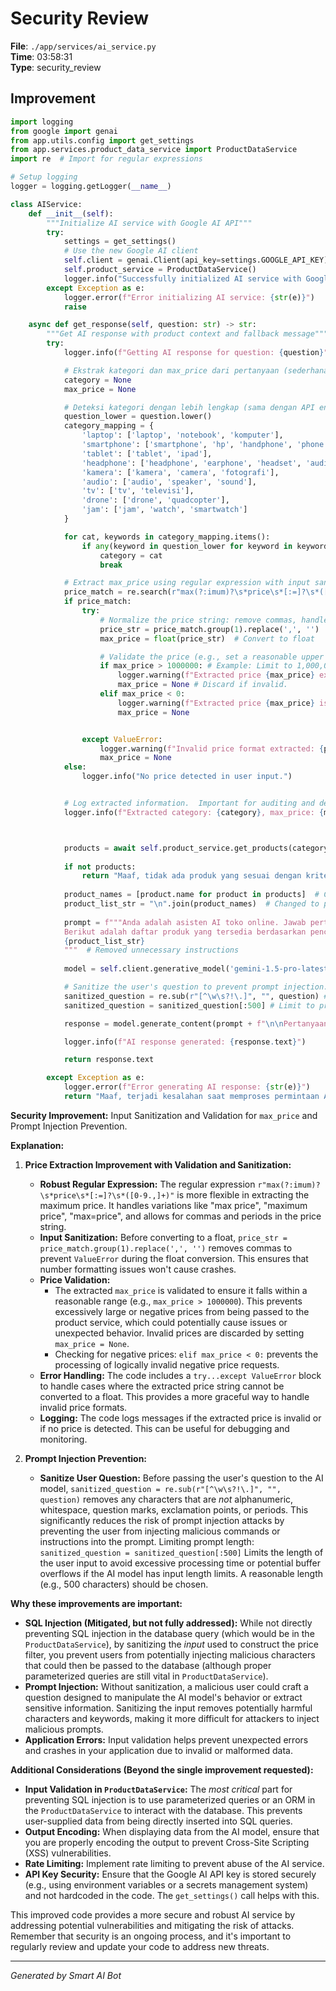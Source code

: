 # Security Review

**File**: `./app/services/ai_service.py`  
**Time**: 03:58:31  
**Type**: security_review

## Improvement

```python
import logging
from google import genai
from app.utils.config import get_settings
from app.services.product_data_service import ProductDataService
import re  # Import for regular expressions

# Setup logging
logger = logging.getLogger(__name__)

class AIService:
    def __init__(self):
        """Initialize AI service with Google AI API"""
        try:
            settings = get_settings()
            # Use the new Google AI client
            self.client = genai.Client(api_key=settings.GOOGLE_API_KEY)
            self.product_service = ProductDataService()
            logger.info("Successfully initialized AI service with Google AI client")
        except Exception as e:
            logger.error(f"Error initializing AI service: {str(e)}")
            raise

    async def get_response(self, question: str) -> str:
        """Get AI response with product context and fallback message"""
        try:
            logger.info(f"Getting AI response for question: {question}")

            # Ekstrak kategori dan max_price dari pertanyaan (sederhana)
            category = None
            max_price = None

            # Deteksi kategori dengan lebih lengkap (sama dengan API endpoint)
            question_lower = question.lower()
            category_mapping = {
                'laptop': ['laptop', 'notebook', 'komputer'],
                'smartphone': ['smartphone', 'hp', 'handphone', 'phone', 'telepon', 'ponsel'],
                'tablet': ['tablet', 'ipad'],
                'headphone': ['headphone', 'earphone', 'headset', 'audio'],
                'kamera': ['kamera', 'camera', 'fotografi'],
                'audio': ['audio', 'speaker', 'sound'],
                'tv': ['tv', 'televisi'],
                'drone': ['drone', 'quadcopter'],
                'jam': ['jam', 'watch', 'smartwatch']
            }

            for cat, keywords in category_mapping.items():
                if any(keyword in question_lower for keyword in keywords):
                    category = cat
                    break

            # Extract max_price using regular expression with input sanitization and validation
            price_match = re.search(r"max(?:imum)?\s*price\s*[:=]?\s*([0-9.,]+)", question_lower) # More robust price extraction
            if price_match:
                try:
                    # Normalize the price string: remove commas, handle periods as decimal points
                    price_str = price_match.group(1).replace(',', '')
                    max_price = float(price_str)  # Convert to float

                    # Validate the price (e.g., set a reasonable upper limit) to prevent potential abuse.
                    if max_price > 1000000: # Example: Limit to 1,000,000 (currency unit)
                        logger.warning(f"Extracted price {max_price} exceeds maximum allowed.  Ignoring price constraint.")
                        max_price = None # Discard if invalid.
                    elif max_price < 0:
                        logger.warning(f"Extracted price {max_price} is negative. Ignoring price constraint.")
                        max_price = None


                except ValueError:
                    logger.warning(f"Invalid price format extracted: {price_match.group(1)}. Ignoring price constraint.")
                    max_price = None
            else:
                logger.info("No price detected in user input.")


            # Log extracted information.  Important for auditing and debugging.
            logger.info(f"Extracted category: {category}, max_price: {max_price}")



            products = await self.product_service.get_products(category=category, max_price=max_price)
            
            if not products:
                return "Maaf, tidak ada produk yang sesuai dengan kriteria Anda."
            
            product_names = [product.name for product in products]  # Changed to product.name
            product_list_str = "\n".join(product_names)  # Changed to product_names
            
            prompt = f"""Anda adalah asisten AI toko online. Jawab pertanyaan sebaik mungkin.
            Berikut adalah daftar produk yang tersedia berdasarkan pencarian pengguna:
            {product_list_str}
            """  # Removed unnecessary instructions
            
            model = self.client.generative_model('gemini-1.5-pro-latest')

            # Sanitize the user's question to prevent prompt injection.
            sanitized_question = re.sub(r"[^\w\s?!\.]", "", question) # Remove any characters that are not alphanumeric, whitespace, ?, !, or .
            sanitized_question = sanitized_question[:500] # Limit to prevent excessive prompt length

            response = model.generate_content(prompt + f"\n\nPertanyaan Pengguna: {sanitized_question}")

            logger.info(f"AI response generated: {response.text}")

            return response.text

        except Exception as e:
            logger.error(f"Error generating AI response: {str(e)}")
            return "Maaf, terjadi kesalahan saat memproses permintaan Anda."
```

**Security Improvement:** Input Sanitization and Validation for `max_price` and Prompt Injection Prevention.

**Explanation:**

1.  **Price Extraction Improvement with Validation and Sanitization:**

    *   **Robust Regular Expression:** The regular expression `r"max(?:imum)?\s*price\s*[:=]?\s*([0-9.,]+)"` is more flexible in extracting the maximum price.  It handles variations like "max price", "maximum price", "max=price", and allows for commas and periods in the price string.
    *   **Input Sanitization:** Before converting to a float, `price_str = price_match.group(1).replace(',', '')` removes commas to prevent `ValueError` during the float conversion. This ensures that number formatting issues won't cause crashes.
    *   **Price Validation:**
        *   The extracted `max_price` is validated to ensure it falls within a reasonable range (e.g., `max_price > 1000000`).  This prevents excessively large or negative prices from being passed to the product service, which could potentially cause issues or unexpected behavior.  Invalid prices are discarded by setting `max_price = None`.
        *  Checking for negative prices:  `elif max_price < 0:` prevents the processing of logically invalid negative price requests.
    *   **Error Handling:** The code includes a `try...except ValueError` block to handle cases where the extracted price string cannot be converted to a float.  This provides a more graceful way to handle invalid price formats.
    *   **Logging:** The code logs messages if the extracted price is invalid or if no price is detected. This can be useful for debugging and monitoring.

2.  **Prompt Injection Prevention:**

    *   **Sanitize User Question:** Before passing the user's question to the AI model, `sanitized_question = re.sub(r"[^\w\s?!\.]", "", question)` removes any characters that are *not* alphanumeric, whitespace, question marks, exclamation points, or periods.  This significantly reduces the risk of prompt injection attacks by preventing the user from injecting malicious commands or instructions into the prompt. Limiting prompt length: `sanitized_question = sanitized_question[:500]` Limits the length of the user input to avoid excessive processing time or potential buffer overflows if the AI model has input length limits.  A reasonable length (e.g., 500 characters) should be chosen.

**Why these improvements are important:**

*   **SQL Injection (Mitigated, but not fully addressed):**  While not directly preventing SQL injection in the database query (which would be in the `ProductDataService`), by sanitizing the *input* used to construct the price filter, you prevent users from potentially injecting malicious characters that could then be passed to the database (although proper parameterized queries are still vital in `ProductDataService`).
*   **Prompt Injection:** Without sanitization, a malicious user could craft a question designed to manipulate the AI model's behavior or extract sensitive information. Sanitizing the input removes potentially harmful characters and keywords, making it more difficult for attackers to inject malicious prompts.
*   **Application Errors:** Input validation helps prevent unexpected errors and crashes in your application due to invalid or malformed data.

**Additional Considerations (Beyond the single improvement requested):**

*   **Input Validation in `ProductDataService`:**  The *most critical* part for preventing SQL injection is to use parameterized queries or an ORM in the `ProductDataService` to interact with the database.  This prevents user-supplied data from being directly inserted into SQL queries.
*   **Output Encoding:** When displaying data from the AI model, ensure that you are properly encoding the output to prevent Cross-Site Scripting (XSS) vulnerabilities.
*   **Rate Limiting:** Implement rate limiting to prevent abuse of the AI service.
*   **API Key Security:** Ensure that the Google AI API key is stored securely (e.g., using environment variables or a secrets management system) and not hardcoded in the code. The `get_settings()` call helps with this.

This improved code provides a more secure and robust AI service by addressing potential vulnerabilities and mitigating the risk of attacks.  Remember that security is an ongoing process, and it's important to regularly review and update your code to address new threats.

---
*Generated by Smart AI Bot*
